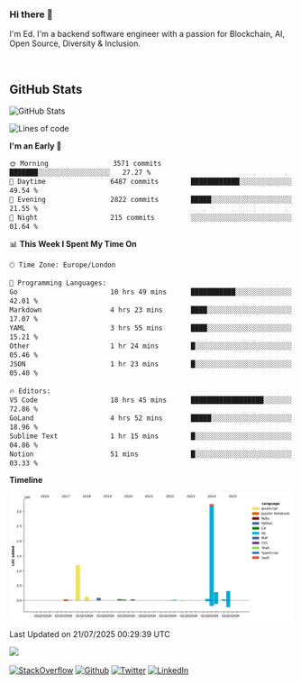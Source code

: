 ### Hi there 👋
 I'm Ed. I'm a backend software engineer with a passion for Blockchain, AI, Open Source, Diversity & Inclusion.

<br />

<h2>GitHub Stats</h2>
<p><img src="https://github-readme-stats.vercel.app/api?username=echarrod&amp;show_icons=true" alt="GitHub Stats"></p>

<!--START_SECTION:waka-->
![Lines of code](https://img.shields.io/badge/From%20Hello%20World%20I%27ve%20Written-5.5%20million%20lines%20of%20code-blue)

**I'm an Early 🐤** 

```text
🌞 Morning                3571 commits        ███████░░░░░░░░░░░░░░░░░░   27.27 % 
🌆 Daytime                6487 commits        ████████████░░░░░░░░░░░░░   49.54 % 
🌃 Evening                2822 commits        █████░░░░░░░░░░░░░░░░░░░░   21.55 % 
🌙 Night                  215 commits         ░░░░░░░░░░░░░░░░░░░░░░░░░   01.64 % 
```


📊 **This Week I Spent My Time On** 

```text
🕑︎ Time Zone: Europe/London

💬 Programming Languages: 
Go                       10 hrs 49 mins      ███████████░░░░░░░░░░░░░░   42.01 % 
Markdown                 4 hrs 23 mins       ████░░░░░░░░░░░░░░░░░░░░░   17.07 % 
YAML                     3 hrs 55 mins       ████░░░░░░░░░░░░░░░░░░░░░   15.21 % 
Other                    1 hr 24 mins        █░░░░░░░░░░░░░░░░░░░░░░░░   05.46 % 
JSON                     1 hr 23 mins        █░░░░░░░░░░░░░░░░░░░░░░░░   05.40 % 

🔥 Editors: 
VS Code                  18 hrs 45 mins      ██████████████████░░░░░░░   72.86 % 
GoLand                   4 hrs 52 mins       █████░░░░░░░░░░░░░░░░░░░░   18.96 % 
Sublime Text             1 hr 15 mins        █░░░░░░░░░░░░░░░░░░░░░░░░   04.86 % 
Notion                   51 mins             █░░░░░░░░░░░░░░░░░░░░░░░░   03.33 % 
```

**Timeline**

![Lines of Code chart](https://raw.githubusercontent.com/echarrod/echarrod/main/assets/bar_graph.png)


 Last Updated on 21/07/2025 00:29:39 UTC
<!--END_SECTION:waka-->

![](https://komarev.com/ghpvc/?username=echarrod)

<p>
<a href="https://stackoverflow.com/users/1014632/ech" target="_blank"><img alt="StackOverflow" src="https://img.shields.io/badge/-Stackoverflow-FE7A16?style=for-the-badge&logo=stack-overflow&logoColor=white" /></a> 
<a href="https://github.com/echarrod" target="_blank"><img alt="Github" src="https://img.shields.io/badge/GitHub-%2312100E.svg?&style=for-the-badge&logo=Github&logoColor=white" /></a> 
<a href="https://twitter.com/e_harrod" target="_blank"><img alt="Twitter" src="https://img.shields.io/badge/twitter-%231DA1F2.svg?&style=for-the-badge&logo=twitter&logoColor=white" /></a> 
<a href="https://www.linkedin.com/in/ed-harrod" target="_blank"><img alt="LinkedIn" src="https://img.shields.io/badge/linkedin-%230077B5.svg?&style=for-the-badge&logo=linkedin&logoColor=white" /></a>

